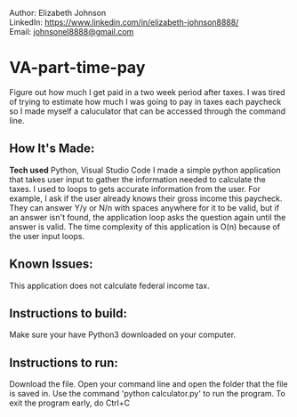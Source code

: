 Author: Elizabeth Johnson\
LinkedIn: https://www.linkedin.com/in/elizabeth-johnson8888/ \
Email: johnsonel8888@gmail.com 

# VA-part-time-pay
Figure out how much I get paid in a two week period after taxes. I was tired of trying to estimate how much I was going to pay in taxes each paycheck so I made myself a caluculator that can be accessed through the command line.

## How It's Made:
**Tech used** Python, Visual Studio Code
I made a simple python application that takes user input to gather the information needed to calculate the taxes. I used to loops to gets accurate information from the user. For example, I ask if the user already knows their gross income this paycheck. They can answer Y/y or N/n with spaces anywhere for it to be valid, but if an answer isn't found, the application loop asks the question again until the answer is valid. The time complexity of this application is O(n) because of the user input loops.

## Known Issues:
This application does not calculate federal income tax.

## Instructions to build:
Make sure your have Python3 downloaded on your computer. 

## Instructions to run:
Download the file. Open your command line and open the folder that the file is saved in. Use the command 'python calculator.py' to run the program. To exit the program early, do Ctrl+C


